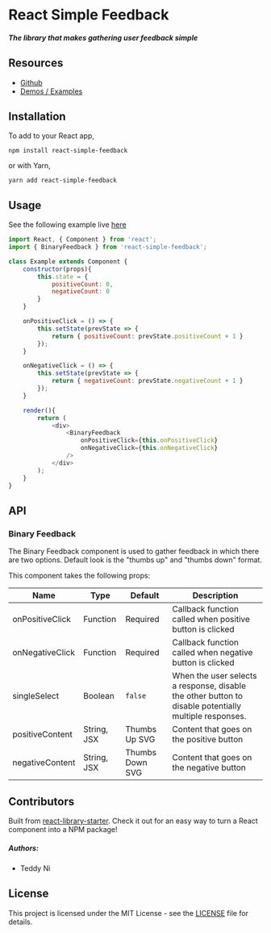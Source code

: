 # React Simple Feedback

##### The library that makes gathering user feedback simple

## Resources

* [Github](https://github.com/Teddarific/react-simple-feedback)
* [Demos / Examples](http://teddyni.com/react-simple-feedback)

## Installation

To add to your React app,

```
npm install react-simple-feedback
```

or with Yarn,

```
yarn add react-simple-feedback
```

## Usage

See the following example live [here](http://teddyni.com/react-simple-feedback)

````js
import React, { Component } from 'react';
import { BinaryFeedback } from 'react-simple-feedback';

class Example extends Component {
    constructor(props){
        this.state = {
            positiveCount: 0,
            negativeCount: 0
        }
    }

    onPositiveClick = () => {
        this.setState(prevState => {
            return { positiveCount: prevState.positiveCount + 1 }
        });
    }

    onNegativeClick = () => {
        this.setState(prevState => {
            return { negativeCount: prevState.negativeCount + 1 }
        });
    }

    render(){
        return (
            <div>
                <BinaryFeedback
                    onPositiveClick={this.onPositiveClick}
                    onNegativeClick={this.onNegativeClick}
                />
            </div>
        );
    }
}

````

## API

### Binary Feedback

The Binary Feedback component is used to gather feedback in which there are two options. Default look is the "thumbs up" and "thumbs down" format.

This component takes the following props:

| Name         | Type    | Default | Description |
| ------------ | ------- | ------- | ----------- |
| onPositiveClick | Function | Required | Callback function called when positive button is clicked |
| onNegativeClick | Function | Required | Callback function called when negative button is clicked |
| singleSelect | Boolean | `false` | When the user selects a response, disable the other button to disable potentially multiple responses. |
| positiveContent | String, JSX | Thumbs Up SVG | Content that goes on the positive button |
| negativeContent | String, JSX | Thumbs Down SVG | Content that goes on the negative button |


## Contributors

Built from [react-library-starter](https://github.com/Teddarific/react-library-starter). Check it out for an easy way to turn a React component into a NPM package!

##### Authors:
* Teddy Ni

## License
This project is licensed under the MIT License - see the [LICENSE](LICENSE) file for details.
